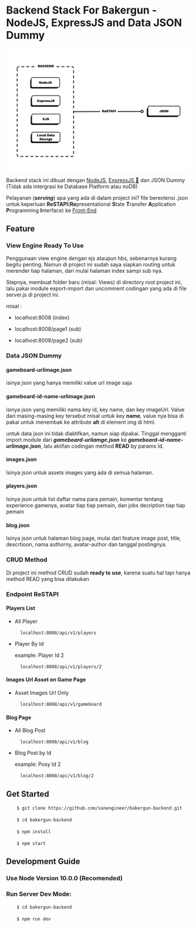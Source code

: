 # Backend Stack For Bakergun - NodeJS, ExpressJS and Data JSON Dummy

![Flow-Diagram-NodeJS-ExpressJS-EJS-WithoutDB](Flow_Diagram_NodeJS_ExpressJS_EJS_WithoutDB_sm.png)

Backend stack ini dibuat dengan [NodeJS](https://nodejs.org), [ExpressJS 🚀](https://expressjs.com) dan JSON Dummy (Tidak ada intergrasi ke Database Platform atau noDB)

Pelayanan (**_serving_**) apa yang ada di dalam project ini? file berextensi .json untuk keperluan **ReSTAPI**(**Re**presentational **S**tate **T**ransfer **A**pplication **P**rogramming **I**nterface) ke [Front-End](https://github.com/sanengineer/backergun-fronent-html-css-js)

## Feature

### View Engine Ready To Use

Penggunaan view engine dengan ejs ataupun hbs, sebenarnya kurang begitu penting. Namun di project ini sudah saya siapkan routing untuk merender tiap halaman, dari mulai halaman index sampi sub nya.

Stepnya, membuat folder baru (misal: Views) di directory root project ini, lalu pakai module export-import dan uncomment codingan yang ada di file server.js di project ini.

misal :

- localhost:8008 (index)

- localhost:8008/page1 (sub)

- localhost:8008/page2 (sub)

### Data JSON Dummy

#### gameboard-urlimage.json

isinya json yang hanya memiliki value url image saja

#### gameboard-id-name-urlimage.json

isinya json yang memiliki nama key id, key name, dan key imageUrl. Value dari masing-masing key tersebut misal untuk key **name**, value nya bisa di pakai untuk menembak ke attribute **alt** di element img di html.

untuk data json ini tidak diaktifkan, namun siap dipakai. Tinggal mengganti import module dari **_gameboard-urliamge.json_** ke **_gameboard-id-name-urlimage.json_**, lalu aktifan codingan method **READ** by params Id.

#### images.json

Isinya json untuk assets images yang ada di semua halaman.

#### players.json

Isinya json untuk list daftar nama para pemain, komentar tentang experience gamenya, avatar tiap tiap pemain, dan jobs decription tiap tiap pemain

#### blog.json

Isinya json untuk halaman blog page, mulai dari feature image post, title, descrtioon, nama authorny, avatar-author dan tanggal postingnya.

### CRUD Method

Di project ini method CRUD sudah **ready to use**, karena suatu hal tapi hanya method READ yang bisa dilakukan

### Endpoint ReSTAPI

#### Players List

- All Player

        localhost:8008/api/v1/players

- Player By Id

  example: Player Id 2

        localhost:8008/api/v1/players/2

#### Images Url Asset on Game Page

- Asset Images Url Only

        localhost:8008/api/v1/gameboard

#### Blog Page

- All Blog Post

        localhost:8008/api/v1/blog

- Blog Post by Id

  example: Posy Id 2

        localhost:8008/api/v1/blog/2

## Get Started

        $ git clone https://github.com/sanengineer/bakergun-backend.git

        $ cd bakergun-backend

        $ npm install

        $ npm start

## Development Guide

### Use Node Version 10.0.0 (Recomended)

### Run Server Dev Mode:

        $ cd bakergun-backend

        $ npm run dev
